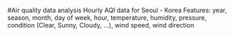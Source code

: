 #Air quality data analysis
Hourly AQI data for Seoul - Korea
Features: year, season, month, day of week, hour, temperature, humidity, pressure, condition (Clear, Sunny, Cloudy, ...), wind speed, wind direction
